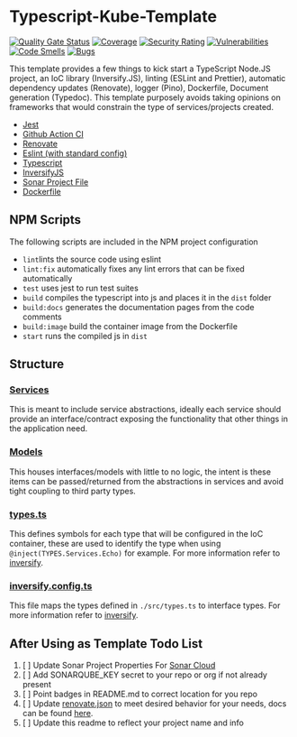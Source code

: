 # Typescript-Kube-Template

[![Quality Gate Status](https://sonarcloud.io/api/project_badges/measure?project=bryopsida_node-ts-starter&metric=alert_status)](https://sonarcloud.io/summary/new_code?id=bryopsida_node-ts-starter) [![Coverage](https://sonarcloud.io/api/project_badges/measure?project=bryopsida_node-ts-starter&metric=coverage)](https://sonarcloud.io/summary/new_code?id=bryopsida_node-ts-starter) [![Security Rating](https://sonarcloud.io/api/project_badges/measure?project=bryopsida_node-ts-starter&metric=security_rating)](https://sonarcloud.io/summary/new_code?id=bryopsida_node-ts-starter) [![Vulnerabilities](https://sonarcloud.io/api/project_badges/measure?project=bryopsida_node-ts-starter&metric=vulnerabilities)](https://sonarcloud.io/summary/new_code?id=bryopsida_node-ts-starter) [![Code Smells](https://sonarcloud.io/api/project_badges/measure?project=bryopsida_node-ts-starter&metric=code_smells)](https://sonarcloud.io/summary/new_code?id=bryopsida_node-ts-starter) [![Bugs](https://sonarcloud.io/api/project_badges/measure?project=bryopsida_node-ts-starter&metric=bugs)](https://sonarcloud.io/summary/new_code?id=bryopsida_node-ts-starter)

This template provides a few things to kick start a TypeScript Node.JS project, an IoC library (Inversify.JS), linting (ESLint and Prettier), automatic dependency updates (Renovate), logger (Pino), Dockerfile, Document generation (Typedoc). This template purposely avoids taking opinions on frameworks that would constrain the type of services/projects created.

- [Jest](https://github.com/facebook/jest)
- [Github Action CI](.github/workflows/ci.yaml)
- [Renovate](https://github.com/renovatebot/renovate)
- [Eslint (with standard config)](https://github.com/standard/eslint-config-standard)
- [Typescript](https://github.com/Microsoft/TypeScript)
- [InversifyJS](https://github.com/inversify/InversifyJS)
- [Sonar Project File](./sonar-project.properties)
- [Dockerfile](./Dockerfile)

## NPM Scripts

The following scripts are included in the NPM project configuration

- `lint`lints the source code using eslint
- `lint:fix` automatically fixes any lint errors that can be fixed automatically
- `test` uses jest to run test suites
- `build` compiles the typescript into js and places it in the `dist` folder
- `build:docs` generates the documentation pages from the code comments
- `build:image` build the container image from the Dockerfile
- `start` runs the compiled js in `dist`

## Structure

### [Services](./src/services/)

This is meant to include service abstractions, ideally each service should provide an interface/contract
exposing the functionality that other things in the application need.

### [Models](./src/models/)

This houses interfaces/models with little to no logic, the intent is these items can be passed/returned from the abstractions in services and avoid tight coupling to third party types.

### [types.ts](./src/types.ts)

This defines symbols for each type that will be configured in the IoC container, these are used to identify the type when using `@inject(TYPES.Services.Echo)` for example. For more information refer to [inversify](https://github.com/inversify/InversifyJS).

### [inversify.config.ts](./src/inversify.config.ts)

This file maps the types defined in `./src/types.ts` to interface types. For more information refer to [inversify](https://github.com/inversify/InversifyJS).

## After Using as Template Todo List

1. [ ] Update Sonar Project Properties For [Sonar Cloud](https://sonarcloud.io)
2. [ ] Add SONARQUBE_KEY secret to your repo or org if not already present
3. [ ] Point badges in README.md to correct location for you repo
4. [ ] Update [renovate.json](./renovate.json) to meet desired behavior for your needs, docs can be found [here](https://docs.renovatebot.com).
5. [ ] Update this readme to reflect your project name and info
